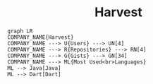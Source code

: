 <h1 align="center">Harvest</h1>

```mermaid
graph LR
COMPANY_NAME{Harvest}
COMPANY_NAME ---> U{Users} ---> UN[4]
COMPANY_NAME ---> R{Repositories} ---> RN[4]
COMPANY_NAME ---> G{Gists} ---> GN[34]
COMPANY_NAME ---> ML{Most Used<br>Languages}
ML --> Java[Java]
ML --> Dart[Dart]
```
